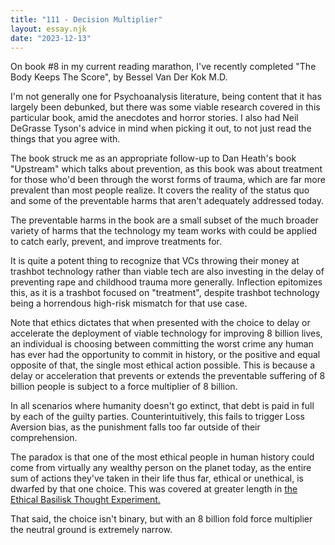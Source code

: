 ```yaml
---
title: "111 - Decision Multiplier"
layout: essay.njk
date: "2023-12-13"
---
```


On book #8 in my current reading marathon, I've recently completed "The Body Keeps The Score", by Bessel Van Der Kok M.D.

I'm not generally one for Psychoanalysis literature, being content that it has largely been debunked, but there was some viable research covered in this particular book, amid the anecdotes and horror stories. I also had Neil DeGrasse Tyson's advice in mind when picking it out, to not just read the things that you agree with.

The book struck me as an appropriate follow-up to Dan Heath's book "Upstream" which talks about prevention, as this book was about treatment for those who'd been through the worst forms of trauma, which are far more prevalent than most people realize. It covers the reality of the status quo and some of the preventable harms that aren't adequately addressed today.

The preventable harms in the book are a small subset of the much broader variety of harms that the technology my team works with could be applied to catch early, prevent, and improve treatments for.

It is quite a potent thing to recognize that VCs throwing their money at trashbot technology rather than viable tech are also investing in the delay of preventing rape and childhood trauma more generally. Inflection epitomizes this, as it is a trashbot focused on "treatment", despite trashbot technology being a horrendous high-risk mismatch for that use case.

Note that ethics dictates that when presented with the choice to delay or accelerate the deployment of viable technology for improving 8 billion lives, an individual is choosing between committing the worst crime any human has ever had the opportunity to commit in history, or the positive and equal opposite of that, the single most ethical action possible. This is because a delay or acceleration that prevents or extends the preventable suffering of 8 billion people is subject to a force multiplier of 8 billion.

In all scenarios where humanity doesn't go extinct, that debt is paid in full by each of the guilty parties. Counterintuitively, this fails to trigger Loss Aversion bias, as the punishment falls too far outside of their comprehension.

The paradox is that one of the most ethical people in human history could come from virtually any wealthy person on the planet today, as the entire sum of actions they've taken in their life thus far, ethical or unethical, is dwarfed by that one choice. This was covered at greater length in [the Ethical Basilisk Thought Experiment.](http://dx.doi.org/10.13140/RG.2.2.26522.62407)

That said, the choice isn't binary, but with an 8 billion fold force multiplier the neutral ground is extremely narrow.
